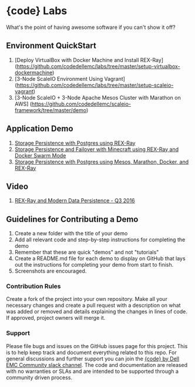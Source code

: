 # {code} Labs

What's the point of having awesome software if you can't show it off?

## Environment QuickStart

1. [Deploy VirtualBox with Docker Machine and Install REX-Ray]
(https://github.com/codedellemc/labs/tree/master/setup-virtualbox-dockermachine)
2. [3-Node ScaleIO Environment Using Vagrant]
(https://github.com/codedellemc/labs/tree/master/setup-scaleio-vagrant)
3. [3-Node ScaleIO + 3-Node Apache Mesos Cluster with Marathon on AWS]
(https://github.com/codedellemc/scaleio-framework/tree/master/demo)

## Application Demo

1. [Storage Persistence with Postgres using REX-Ray](https://github.com/codedellemc/labs/tree/master/demo-persistence-with-postgres-docker)
2. [Storage Persistence and Failover with Minecraft using REX-Ray and Docker Swarm Mode](https://github.com/codedellemc/labs/tree/master/demo-persistence-with-minecraft-docker)
3. [Storage Persistence with Postgres using Mesos, Marathon, Docker, and REX-Ray](https://github.com/codedellemc/labs/tree/master/demo-persistence-with-postgres-marathon-docker)

## Video

1. [REX-Ray and Modern Data Persistence - Q3 2016](https://www.youtube.com/watch?v=EnMsUKSsK0s&list=PLbssOJyyvHuWiBQAg9EFWH570timj2fxt&index=2)

## Guidelines for Contributing a Demo

1. Create a new folder with the title of your demo
2. Add all relevant code and step-by-step instructions for completing the demo
3. Remember that these are quick "demos" and not "tutorials"
4. Create a README.md file for each demo to display on GitHub that lays out the instructions for completing your demo from start to finish.
5. Screenshots are encouraged. 

### Contribution Rules

Create a fork of the project into your own repository. Make all your necessary changes and create a pull request with a description on what was added or removed and details explaining the changes in lines of code. If approved, project owners will merge it.


### Support

Please file bugs and issues on the GitHub issues page for this project. This is to help keep track and document everything related to this repo. For general discussions and further support you can join the [{code} by Dell EMC Community slack channel](http://community.codedellemc.com/). The code and documentation are released with no warranties or SLAs and are intended to be supported through a community driven process.